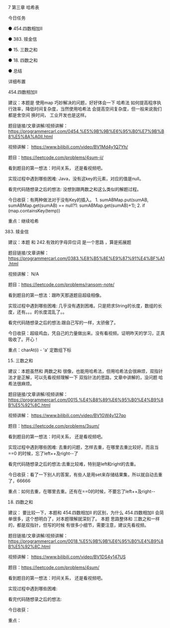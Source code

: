 7 第三章 哈希表 

 今日任务 

● 454.四数相加II 

● 383. 赎金信 

● 15. 三数之和 

● 18. 四数之和 

● 总结  

 详细布置 

 454.四数相加II 

建议：本题是 使用map 巧妙解决的问题，好好体会一下 哈希法 如何提高程序执行效率，降低时间复杂度，当然使用哈希法 会提高空间复杂度，但一般来说我们都是舍空间 换时间， 工业开发也是这样。

题目链接/文章讲解/视频讲解：https://programmercarl.com/0454.%E5%9B%9B%E6%95%B0%E7%9B%B8%E5%8A%A0II.html  

视频讲解： https://www.bilibili.com/video/BV1Md4y1Q7Yh/

题目：https://leetcode.com/problems/4sum-ii/

看到题目的第一想法：时间关系， 还是看视频吧。

实现过程中遇到哪些困难: Java，没有这key的元素，对应的值是null。

看完代码随想录之后的想法: 没想到跟两数之和这么类似的解题过程。

今日收获：有两种做法对于没有Key的插入。 1. sumABMap.put(sumAB, sumABMap.get(sumAB) == null?1: sumABMap.get(sumAB)+1); 2. if (map.containsKey(temp)) 

重点：继续哈希


 383. 赎金信  

建议：本题 和 242.有效的字母异位词 是一个思路 ，算是拓展题 

题目链接/文章讲解：https://programmercarl.com/0383.%E8%B5%8E%E9%87%91%E4%BF%A1.html 

视频讲解： N/A

题目：https://leetcode.com/problems/ransom-note/

看到题目的第一想法：跟昨天那道题目超级相像。

实现过程中遇到哪些困难: 几乎没有遇到困难。只是把求String的长度，数组的长度，还有。。。的长度混乱了。。

看完代码随想录之后的想法:跟自己写的一样，太骄傲了。

今日收获：超级鸡血，凭自己的力量做出来。没有看视频。证明昨天的学习，正真吸收了。开心！

重点：charAt(i) - 'a' 定数组下标


 15. 三数之和 

建议：本题虽然和 两数之和 很像，也能用哈希法，但用哈希法会很麻烦，双指针法才是正解，可以先看视频理解一下 双指针法的思路，文章中讲解的，没问题 哈希法很麻烦。 

题目链接/文章讲解/视频讲解：https://programmercarl.com/0015.%E4%B8%89%E6%95%B0%E4%B9%8B%E5%92%8C.html 

视频讲解： https://www.bilibili.com/video/BV1GW4y127qo

题目：https://leetcode.com/problems/3sum/

看到题目的第一想法：时间关系， 还是看视频吧。

实现过程中遇到哪些困难: 去重的问题，怎样去重，在哪里去重比较好。而且当==0 的时候，忘了left++及right--了

看完代码随想录之后的想法:去重比较难，特别是left和right的去重。

今日收获：看了一下别人的答案，有些人是用set来存储结果集，所以就自动去重了，66666

重点：如何去重，在哪里去重。还有在==0的时候，不要忘了left++及right--

 18. 四数之和  

建议： 要比较一下，本题和 454.四数相加II 的区别，为什么 454.四数相加II 会简单很多，这个想明白了，对本题理解就深刻了。 本题 思路整体和 三数之和一样的，都是双指针，但写的时候 有很多小细节，需要注意，建议先看视频。 

题目链接/文章讲解/视频讲解：https://programmercarl.com/0018.%E5%9B%9B%E6%95%B0%E4%B9%8B%E5%92%8C.html 

视频讲解： https://www.bilibili.com/video/BV1DS4y147US

题目：https://leetcode.com/problems/4sum/

看到题目的第一想法：时间关系， 还是看视频吧。

实现过程中遇到哪些困难: 

看完代码随想录之后的想法:

今日收获：

重点：
